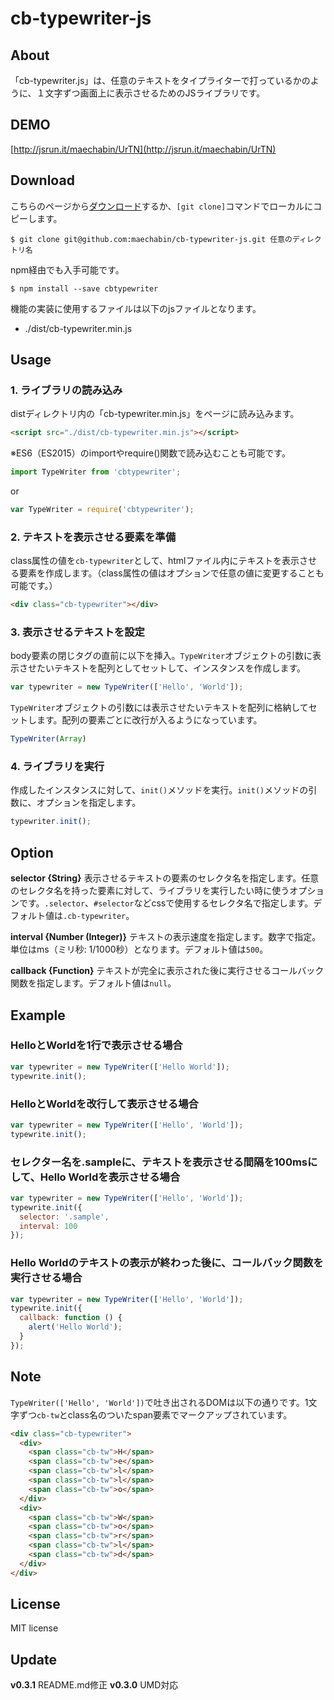 # cb-typewriter-js

## About

「cb-typewriter.js」は、任意のテキストをタイプライターで打っているかのように、１文字ずつ画面上に表示させるためのJSライブラリです。


## DEMO

[http://jsrun.it/maechabin/UrTN](http://jsrun.it/maechabin/UrTN)


## Download

こちらのページから[ダウンロード](https://github.com/maechabin/cb-typewriter-js/archive/master.zip)するか、`[git clone]`コマンドでローカルにコピーします。

```
$ git clone git@github.com:maechabin/cb-typewriter-js.git 任意のディレクトリ名
```

npm経由でも入手可能です。
```
$ npm install --save cbtypewriter
```

機能の実装に使用するファイルは以下のjsファイルとなります。
- ./dist/cb-typewriter.min.js


## Usage

### 1. ライブラリの読み込み

distディレクトリ内の「cb-typewriter.min.js」をページに読み込みます。

```html
<script src="./dist/cb-typewriter.min.js"></script>
```

※ES6（ES2015）のimportやrequire()関数で読み込むことも可能です。
```javascript
import TypeWriter from 'cbtypewriter';
```
or
```javascript
var TypeWriter = require('cbtypewriter');
```


### 2. テキストを表示させる要素を準備

class属性の値を`cb-typewriter`として、htmlファイル内にテキストを表示させる要素を作成します。（class属性の値はオプションで任意の値に変更することも可能です。）

```html
<div class="cb-typewriter"></div>
```

### 3. 表示させるテキストを設定

body要素の閉じタグの直前に以下を挿入。`TypeWriter`オブジェクトの引数に表示させたいテキストを配列としてセットして、インスタンスを作成します。

```javascript
var typewriter = new TypeWriter(['Hello', 'World']);
```

`TypeWriter`オブジェクトの引数には表示させたいテキストを配列に格納してセットします。配列の要素ごとに改行が入るようになっています。

```javascript
TypeWriter(Array)
```


### 4. ライブラリを実行

作成したインスタンスに対して、`init()`メソッドを実行。`init()`メソッドの引数に、オプションを指定します。

```javascript
typewriter.init();
```



## Option

**selector {String}**
表示させるテキストの要素のセレクタ名を指定します。任意のセレクタ名を持った要素に対して、ライブラリを実行したい時に使うオプションです。`.selector`、`#selector`などcssで使用するセレクタ名で指定します。デフォルト値は`.cb-typewriter`。

**interval {Number (Integer)}**
テキストの表示速度を指定します。数字で指定。単位はms（ミリ秒: 1/1000秒）となります。デフォルト値は`500`。

**callback {Function}**
テキストが完全に表示された後に実行させるコールバック関数を指定します。デフォルト値は`null`。


## Example

### HelloとWorldを1行で表示させる場合

```javascript
var typewriter = new TypeWriter(['Hello World']);
typewrite.init();
```

### HelloとWorldを改行して表示させる場合

```javascript
var typewriter = new TypeWriter(['Hello', 'World']);
typewrite.init();
```
### セレクター名を.sampleに、テキストを表示させる間隔を100msにして、Hello Worldを表示させる場合

```javascript
var typewriter = new TypeWriter(['Hello', 'World']);
typewrite.init({
  selector: '.sample',
  interval: 100
});
```
### Hello Worldのテキストの表示が終わった後に、コールバック関数を実行させる場合

```javascript
var typewriter = new TypeWriter(['Hello', 'World']);
typewrite.init({
  callback: function () {
    alert('Hello World');
  }
});
```

## Note

`TypeWriter(['Hello', 'World'])`で吐き出されるDOMは以下の通りです。1文字ずつ`cb-tw`とclass名のついたspan要素でマークアップされています。

```html
<div class="cb-typewriter">
  <div>
    <span class="cb-tw">H</span>
    <span class="cb-tw">e</span>
    <span class="cb-tw">l</span>
    <span class="cb-tw">l</span>
    <span class="cb-tw">o</span>
  </div>
  <div>
    <span class="cb-tw">W</span>
    <span class="cb-tw">o</span>
    <span class="cb-tw">r</span>
    <span class="cb-tw">l</span>
    <span class="cb-tw">d</span>
  </div>
</div>
```

## License

MIT license

## Update

**v0.3.1** README.md修正
**v0.3.0** UMD対応
